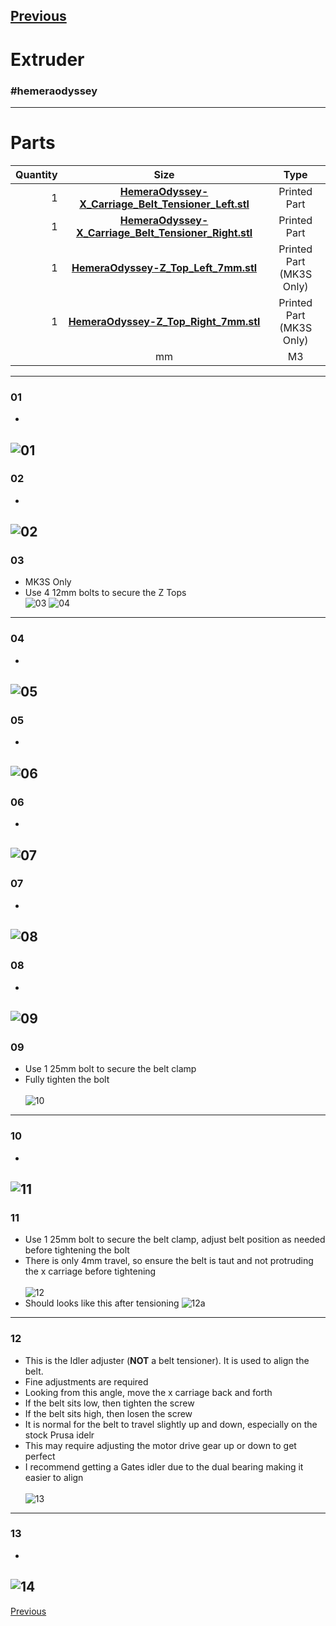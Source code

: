 [Previous](07_Extruder.md)   
---
# Extruder
### #hemeraodyssey
---
# Parts  
|Quantity|Size|Type|
|---:|:---:|:---:|
|1|[**HemeraOdyssey-X_Carriage_Belt_Tensioner_Left.stl**](../HemeraOdyssey_STLs_BETA/HemeraOdyssey-X_Carriage_Belt_Tensioner_Left.stl)|Printed Part|
|1|[**HemeraOdyssey-X_Carriage_Belt_Tensioner_Right.stl**](../HemeraOdyssey_STLs_BETA/HemeraOdyssey-X_Carriage_Belt_Tensioner_Right.stl)|Printed Part|
|1|[**HemeraOdyssey-Z_Top_Left_7mm.stl**](../HemeraOdyssey_STLs_BETA/HemeraOdyssey-Z_Top_Left_7mm.stl)|Printed Part (MK3S Only)|
|1|[**HemeraOdyssey-Z_Top_Right_7mm.stl**](../HemeraOdyssey_STLs_BETA/HemeraOdyssey-Z_Top_Right_7mm.stl)|Printed Part (MK3S Only)|
||mm|M3|
---
### 01
* <br>  
![01](../img/Printer_Assembly/01.jpg)
---
### 02
* <br>  
![02](../img/Printer_Assembly/02.jpg)
---
### 03
* MK3S Only
* Use 4 12mm bolts to secure the Z Tops<br> 
![03](../img/Printer_Assembly/03.jpg)
![04](../img/Printer_Assembly/04.jpg)
---
### 04
* <br>  
![05](../img/Printer_Assembly/05.jpg)
---
### 05
* <br>  
![06](../img/Printer_Assembly/06.jpg)
---
### 06
* <br>  
![07](../img/Printer_Assembly/07.jpg)
---
### 07
* <br>  
![08](../img/Printer_Assembly/08.jpg)
---
### 08
* <br>  
![09](../img/Printer_Assembly/09.jpg)
---
### 09
* Use 1 25mm bolt to secure the belt clamp
* Fully tighten the bolt<br>  
![10](../img/Printer_Assembly/10.jpg)
---
### 10
* <br>  
![11](../img/Printer_Assembly/11.jpg)
---
### 11
* Use 1 25mm bolt to secure the belt clamp, adjust belt position as needed before tightening the bolt
* There is only 4mm travel, so ensure the belt is taut and not protruding the x carriage before tightening<br>  
![12](../img/Printer_Assembly/12.jpg)
* Should looks like this after tensioning
![12a](../img/Printer_Assembly/12a.jpg)
---
### 12
* This is the Idler adjuster (**NOT** a belt tensioner). It is used to align the belt.
* Fine adjustments are required
* Looking from this angle, move the x carriage back and forth
* If the belt sits low, then tighten the screw
* If the belt sits high, then losen the screw
* It is normal for the belt to travel slightly up and down, especially on the stock Prusa idelr
* This may require adjusting the motor drive gear up or down to get perfect
* I recommend getting a Gates idler due to the dual bearing making it easier to align<br>  
![13](../img/Printer_Assembly/13.jpg)
---
### 13
* <br>  
![14](../img/Printer_Assembly/14.jpg)
---
[Previous](07_Extruder.md)